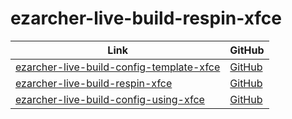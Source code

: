 

# ezarcher-live-build-respin-xfce

| Link | GitHub |
| ---- | ------ |
| [ezarcher-live-build-config-template-xfce](https://samwhelp.github.io/ezarcher-live-build-config-template-xfce/) | [GitHub](https://github.com/samwhelp/ezarcher-live-build-config-template-xfce) |
| [ezarcher-live-build-respin-xfce](https://samwhelp.github.io/ezarcher-live-build-respin-xfce/) | [GitHub](https://github.com/samwhelp/ezarcher-live-build-respin-xfce) |
| [ezarcher-live-build-config-using-xfce](https://samwhelp.github.io/ezarcher-live-build-config-using-xfce/) | [GitHub](https://github.com/samwhelp/ezarcher-live-build-config-using-xfce) |
